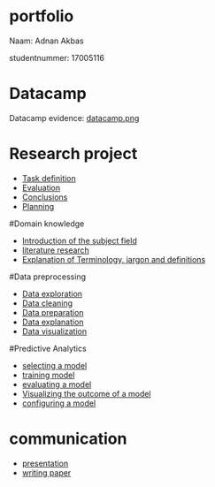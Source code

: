 # portfolio
Naam: Adnan Akbas

studentnummer: 17005116

# Datacamp
 Datacamp evidence: [datacamp.png](evidence/images/datacamp.PNG)

# Research project
- [Task definition](topics/research_project/task_definition.md)
- [Evaluation](topics/research_project/evaluation.md)
- [Conclusions](topics/research_project/conclusions.md)
- [Planning](topics/research_project/planning.md)

#Domain knowledge
- [Introduction of the subject field](topics/domain_knowledge/introduction_of_the_subject_field.md)
- [literature research](topics/domain_knowledge/literature_research.md)    
- [Explanation of Terminology, jargon and definitions](topics/domain_knowledge/explanation_of_terminology_jargon_and_definitions.md)

#Data preprocessing
- [Data exploration](topics/data_preprocessing/data_exploration.md)
- [Data cleaning](topics/data_preprocessing/data_cleaning.md)
- [Data preparation](topics/data_preprocessing/data_preparation.md)
- [Data explanation](topics/data_preprocessing/data_explanation.md)
- [Data visualization](topics/data_preprocessing/data_visualization.md)

#Predictive Analytics
- [selecting a model](topics/predictive_analytics/selecting_a_model.md)
- [training model](topics/predictive_analytics/training_model.md)
- [evaluating a model](topics/predictive_analytics/evaluating_a_model.md)
- [Visualizing the outcome of a model](topics/predictive_analytics/visualizing_the_outcome_of_a_model.md)
- [configuring a model](topics/predictive_analytics/configuring_a_model.md)

# communication
- [presentation](topics/communication/presentation.md)
- [writing paper](topics/communication/writing_paper.md)
